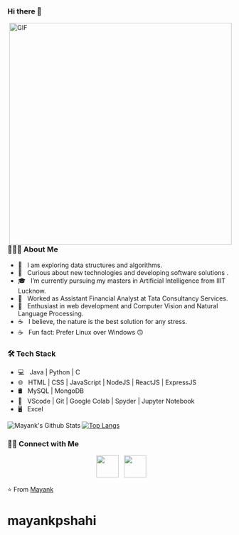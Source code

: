 ### Hi there 👋

<!--
**mayankpshahi/mayankpshahi** is a ✨ _special_ ✨ repository because its `README.md` (this file) appears on your GitHub profile.-->

<img align="right" alt="GIF" src="https://miro.medium.com/max/1600/0*3N994lFVAwmVTsYJ.gif" width="500"/>

<h3> 👨🏻‍💻 About Me </h3>

- 🔭 &nbsp; I am exploring data structures and algorithms.
- 🤔 &nbsp; Curious about new technologies and developing software solutions .
- 🎓 &nbsp; I’m currently pursuing my masters in Artificial Intelligence from IIIT Lucknow.
- 💼 &nbsp; Worked as Assistant Financial Analyst at Tata Consultancy Services.
- 🌱 &nbsp; Enthusiast in web development and Computer Vision and Natural Language Processing.
- ☕ &nbsp;  I believe, the nature is the best solution for any stress. 
- ☕ &nbsp;  Fun fact: Prefer Linux over Windows 🙃

<h3>🛠 Tech Stack</h3>

- 💻 &nbsp;  Java | Python | C 
- 🌐 &nbsp;  HTML | CSS | JavaScript | NodeJS | ReactJS | ExpressJS
- 🛢 &nbsp;  MySQL |  MongoDB
- 🔧 &nbsp;  VScode | Git | Google Colab | Spyder | Jupyter Notebook 
- 🖥 &nbsp;  Excel 

<img align="left" src="https://github-readme-stats.vercel.app/api?username=mayankpshahi&include_all_commits=true&count_private=true&show_icons=true&line_height=20&title_color=7A7ADB&icon_color=2234AE&text_color=D3D3D3&bg_color=0,000000,130F40" alt="Mayank's Github Stats">

[![Top Langs](https://github-readme-stats.vercel.app/api/top-langs/?username=mayankpshahi&layout=compact&text_color=daf7dc&bg_color=151515)](https://github.com/mayankpshahi/github-readme-stats)


<h3> 🤝🏻 Connect with Me </h3>

<p align="center"> 
&nbsp; <a href="https://www.linkedin.com/in/mayankpshahi/" target="_blank" rel="noopener noreferrer"><img src="https://img.icons8.com/plasticine/100/000000/linkedin.png" width="50" /></a>
&nbsp; <a href="mailto:mayankpshahi239@@gmail.com" target="_blank" rel="noopener noreferrer"><img src="https://img.icons8.com/plasticine/100/000000/gmail.png"  width="50" /></a>
</p>

⭐️ From [Mayank](https://github.com/mayankpshahi)
# mayankpshahi
